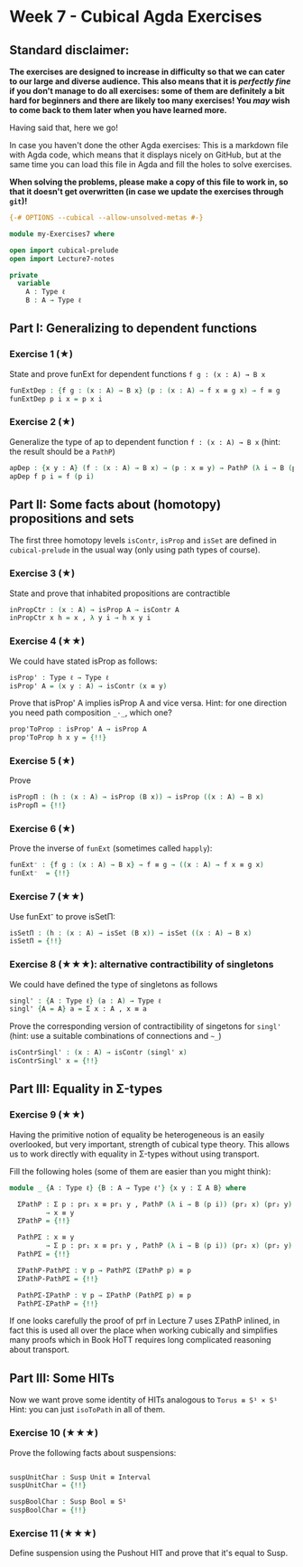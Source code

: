 # Week 7 - Cubical Agda Exercises

## Standard disclaimer:

**The exercises are designed to increase in difficulty so that we can cater to
our large and diverse audience. This also means that it is *perfectly fine* if
you don't manage to do all exercises: some of them are definitely a bit hard for
beginners and there are likely too many exercises! You *may* wish to come back
to them later when you have learned more.**

Having said that, here we go!

In case you haven't done the other Agda exercises:
This is a markdown file with Agda code, which means that it displays nicely on
GitHub, but at the same time you can load this file in Agda and fill the holes
to solve exercises.

**When solving the problems,
please make a copy of this file to work in, so that it doesn't get overwritten
(in case we update the exercises through `git`)!**


```agda
{-# OPTIONS --cubical --allow-unsolved-metas #-}

module my-Exercises7 where

open import cubical-prelude
open import Lecture7-notes
```

```agda
private
  variable
    A : Type ℓ
    B : A → Type ℓ
```

## Part I: Generalizing to dependent functions

### Exercise 1 (★)

State and prove funExt for dependent functions `f g : (x : A) → B x`

```agda
funExtDep : {f g : (x : A) → B x} (p : (x : A) → f x ≡ g x) → f ≡ g
funExtDep p i x = p x i
```

### Exercise 2 (★)

Generalize the type of ap to dependent function `f : (x : A) → B x`
(hint: the result should be a `PathP`)

```agda
apDep : {x y : A} (f : (x : A) → B x) → (p : x ≡ y) → PathP (λ i → B (p i)) (f x) (f y)
apDep f p i = f (p i)
```

## Part II: Some facts about (homotopy) propositions and sets

The first three homotopy levels `isContr`, `isProp` and `isSet`
are defined in `cubical-prelude` in the usual way
(only using path types of course).

### Exercise 3 (★)

State and prove that inhabited propositions are contractible

```agda
inPropCtr : (x : A) → isProp A → isContr A
inPropCtr x h = x , λ y i → h x y i
```

### Exercise 4 (★★)

We could have stated isProp as follows:

```agda
isProp' : Type ℓ → Type ℓ
isProp' A = (x y : A) → isContr (x ≡ y)
```

Prove that isProp' A implies isProp A and vice versa.
Hint: for one direction you need path composition `_·_`, which one?

```agda
prop'ToProp : isProp' A → isProp A
prop'ToProp h x y = {!!}
```

### Exercise 5 (★)

Prove

```agda
isPropΠ : (h : (x : A) → isProp (B x)) → isProp ((x : A) → B x)
isPropΠ = {!!}
```

### Exercise 6 (★)

Prove the inverse of `funExt` (sometimes called `happly`):

```agda
funExt⁻ : {f g : (x : A) → B x} → f ≡ g → ((x : A) → f x ≡ g x)
funExt⁻  = {!!}
```

### Exercise 7 (★★)

Use funExt⁻ to prove isSetΠ:

```agda
isSetΠ : (h : (x : A) → isSet (B x)) → isSet ((x : A) → B x)
isSetΠ = {!!}
```

### Exercise 8 (★★★): alternative contractibility of singletons

We could have defined the type of singletons as follows

```agda
singl' : {A : Type ℓ} (a : A) → Type ℓ
singl' {A = A} a = Σ x ꞉ A , x ≡ a
```

Prove the corresponding version of contractibility of singetons for
`singl'` (hint: use a suitable combinations of connections and `~_`)

```agda
isContrSingl' : (x : A) → isContr (singl' x)
isContrSingl' x = {!!}
```

## Part III: Equality in Σ-types
### Exercise 9 (★★)

Having the primitive notion of equality be heterogeneous is an
easily overlooked, but very important, strength of cubical type
theory. This allows us to work directly with equality in Σ-types
without using transport.

Fill the following holes (some of them are easier than you might think):

```agda
module _ {A : Type ℓ} {B : A → Type ℓ'} {x y : Σ A B} where

  ΣPathP : Σ p ꞉ pr₁ x ≡ pr₁ y , PathP (λ i → B (p i)) (pr₂ x) (pr₂ y)
         → x ≡ y
  ΣPathP = {!!}

  PathPΣ : x ≡ y
         → Σ p ꞉ pr₁ x ≡ pr₁ y , PathP (λ i → B (p i)) (pr₂ x) (pr₂ y)
  PathPΣ = {!!}

  ΣPathP-PathPΣ : ∀ p → PathPΣ (ΣPathP p) ≡ p
  ΣPathP-PathPΣ = {!!}

  PathPΣ-ΣPathP : ∀ p → ΣPathP (PathPΣ p) ≡ p
  PathPΣ-ΣPathP = {!!}
```

If one looks carefully the proof of prf in Lecture 7 uses ΣPathP
inlined, in fact this is used all over the place when working
cubically and simplifies many proofs which in Book HoTT requires long
complicated reasoning about transport.


## Part III: Some HITs

Now we want prove some identity of HITs analogous to `Torus ≡ S¹ × S¹`
Hint: you can just `isoToPath` in all of them.

### Exercise 10 (★★★)

Prove the following facts about suspensions:

```agda

suspUnitChar : Susp Unit ≡ Interval
suspUnitChar = {!!}

suspBoolChar : Susp Bool ≡ S¹
suspBoolChar = {!!}

```


### Exercise 11 (★★★)

Define suspension using the Pushout HIT and prove that it's equal to Susp.
